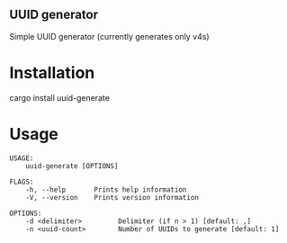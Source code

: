 ## UUID generator
Simple UUID generator (currently generates only v4s)

# Installation
cargo install uuid-generate

# Usage
```
USAGE:
    uuid-generate [OPTIONS]

FLAGS:
    -h, --help       Prints help information
    -V, --version    Prints version information

OPTIONS:
    -d <delimiter>         Delimiter (if n > 1) [default: ,]
    -n <uuid-count>        Number of UUIDs to generate [default: 1]
```
